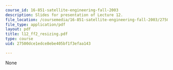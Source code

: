 ```yaml
---
course_id: 16-851-satellite-engineering-fall-2003
description: Slides for presentation of Lecture 12.
file_location: /coursemedia/16-851-satellite-engineering-fall-2003/27500dce1edce8ebe405bf1f3efaa143_l12_ff2_resizing.pdf
file_type: application/pdf
layout: pdf
title: l12_ff2_resizing.pdf
type: course
uid: 27500dce1edce8ebe405bf1f3efaa143

---
```

None